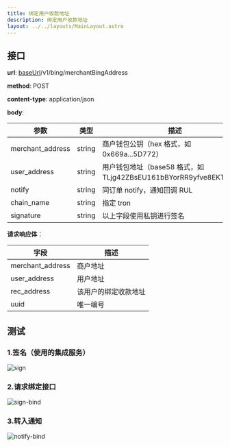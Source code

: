 ```yaml
---
title: 绑定用户收款地址
description: 绑定用户收款地址
layout: ../../layouts/MainLayout.astro
---
```



## 接口

**url**: [baseUrl](/zh-CN/config)/v1/bing/merchantBingAddress

**method**: POST

**content-type**: application/json

**body**:

| 参数             | 类型   | 描述                                                               |
| ---------------- | ------ | ------------------------------------------------------------------ |
| merchant_address | string | 商户钱包公钥（hex 格式，如 0x669a...5D772）    |
| user_address     | string | 用户钱包地址（base58 格式，如TLjg42ZBsEU161bBYorRR9yfve8EKTcZL9） |
| notify           | string | 同订单 notify，通知回调 RUL                                        |
| chain_name       | string | 指定 tron                                                          |
| signature        | string | 以上字段使用私钥进行签名                                           |

**请求响应体**：

| 字段             | 描述                 |
| ---------------- | -------------------- |
| merchant_address | 商户地址             |
| user_address     | 用户地址             |
| rec_address      | 该用户的绑定收款地址 |
| uuid             | 唯一编号             |


## 测试

### 1.签名（使用的集成服务）

![sign](/sign-bindAddress.png)


### 2.请求绑定接口

![sign-bind](/bindAddress.png)

### 3.转入通知

![notify-bind](/notify-bindAddress.png)

